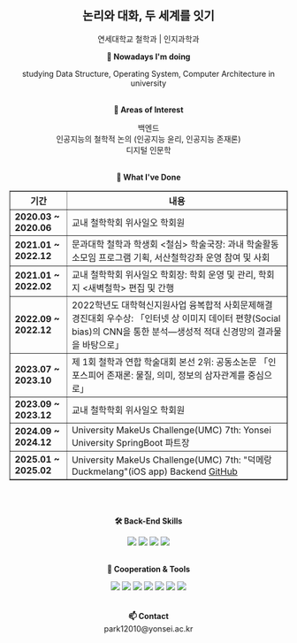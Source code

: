 <h2 align="center">논리와 대화, 두 세계를 잇기</h2>


<p align="center">
    연세대학교 철학과 | 인지과학과<br>
</p>

<p align="center">
    <Strong>🐴 Nowadays I'm doing</Strong><br>
<p>
<p align="center">
    studying Data Structure, Operating System, Computer Architecture in university <br><br>
</p>

<p align="center">
    <Strong>🤨 Areas of Interest</Strong><br>
<p>
<p align="center">
    백엔드<br>
    인공지능의 철학적 논의 (인공지능 윤리, 인공지능 존재론)<br>
    디지털 인문학<br><br>
</p>

<p align="center">
    <Strong>💅 What I've Done</Strong><br>
</p>

<table border="1" cellpadding="10" cellspacing="0" style="border-collapse: collapse; width: 100%;">
    <thead>
        <tr>
            <th>기간</th>
            <th>내용</th>
        </tr>
    </thead>
    <tbody>
        <tr>
            <td><strong>2020.03 ~ 2020.06</strong></td>
            <td>교내 철학학회 위사일오 학회원</td>
        </tr>
        <tr>
            <td><strong>2021.01 ~ 2022.12</strong></td>
            <td>문과대학 철학과 학생회 <철심> 학술국장: 과내 학술활동 소모임 프로그램 기획, 서산철학강좌 운영 참여 및 사회</td>
        </tr>
        <tr>
            <td><strong>2021.01 ~ 2022.02</strong></td>
            <td>교내 철학학회 위사일오 학회장: 학회 운영 및 관리, 학회지 <새벽철학> 편집 및 간행</td>
        </tr>
        <tr>
            <td><strong>2022.09 ~ 2022.12</strong></td>
            <td>2022학년도 대학혁신지원사업 융복합적 사회문제해결 경진대회 우수상: 「인터넷 상 이미지 데이터 편향(Social bias)의 CNN을 통한 분석—생성적 적대 신경망의 결과물을 바탕으로」</td>
        </tr>
        <tr>
            <td><strong>2023.07 ~ 2023.10</strong></td>
            <td>제 1회 철학과 연합 학술대회 본선 2위: 공동소논문 「인포스피어 존재론: 물질, 의미, 정보의 삼자관계를 중심으로」</td>
        </tr>
        <tr>
            <td><strong>2023.09 ~ 2023.12</strong></td>
            <td>교내 철학학회 위사일오 학회원</td>
        </tr>
        <tr>
            <td><strong>2024.09 ~ 2024.12</strong></td>
            <td>University MakeUs Challenge(UMC) 7th: Yonsei University SpringBoot 파트장</td>
        </tr>
        <tr>
            <td><strong>2025.01 ~ 2025.02</strong></td>
            <td>University MakeUs Challenge(UMC) 7th: "덕메랑Duckmelang"(iOS app) Backend <a href="https://github.com/duckmelang">GitHub</a></td>
        </tr>
    </tbody>
</table>


<br>
<br>
<p align="center">
    <Strong>🛠 Back-End Skills</Strong><br>
</p>
<div align=center>
    <img src="https://img.shields.io/badge/JAVA-007396?style=for-the-badge&logo=java&logoColor=white"> 
    <img src="https://img.shields.io/badge/SpringBoot-6DB33F?style=for-the-badge&logo=SpringBoot&logoColor=white">
    <img src="https://img.shields.io/badge/mysql-4479A1?style=for-the-badge&logo=MySQL&logoColor=white">
    <img src="https://img.shields.io/badge/mongoDB-47A248?style=for-the-badge&logo=MongoDB&logoColor=white">
</div>
<br>
<p align="center">
    <Strong>🤝 Cooperation & Tools</Strong><br>
</p>
<div align=center>
    <img src="https://img.shields.io/badge/Slack-4A154B?style=for-the-badge&logo=Slack&logoColor=white">
    <img src="https://img.shields.io/badge/Notion-000000?style=for-the-badge&logo=Notion&logoColor=white">
    <img src="https://img.shields.io/badge/Obsidian-483699?style=for-the-badge&logo=Obsidian&logoColor=white">
    <img src="https://img.shields.io/badge/GitHub-181717?style=for-the-badge&logo=GitHub&logoColor=white">
    <img src="https://img.shields.io/badge/Swagger-85EA2D?style=for-the-badge&logo=Swagger&logoColor=white">
    <img src="https://img.shields.io/badge/IntelliJ%20IDEA-000080?style=for-the-badge&logo=IntelliJ%20IDEA&logoColor=white">
    <img src="https://img.shields.io/badge/ChatGPT-74aa9c?style=for-the-badge&logo=openai&logoColor=white">
<br><br><br>
<Strong>📫 Contact</Strong>
    <br>
    park12010@yonsei.ac.kr
    <br>
</div>
